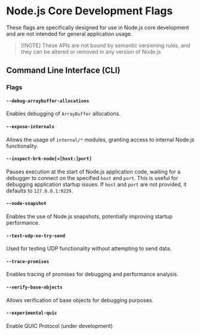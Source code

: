 # Node.js Core Development Flags

These flags are specifically designed for use in Node.js core development and are not intended for general
application usage.

> \[!NOTE]
> These APIs are not bound by semantic versioning rules, and they can be altered or removed in any version of Node.js

## Command Line Interface (CLI)

### Flags

#### `--debug-arraybuffer-allocations`

Enables debugging of `ArrayBuffer` allocations.

#### `--expose-internals`

Allows the usage of `internal/*` modules, granting access to internal Node.js functionality.

#### `--inspect-brk-node[=[host:]port]`

Pauses execution at the start of Node.js application code, waiting for a debugger to connect on the specified
`host` and `port`. This is useful for debugging application startup issues. If `host` and `port` are not
provided, it defaults to `127.0.0.1:9229`.

#### `--node-snapshot`

Enables the use of Node.js snapshots, potentially improving startup performance.

#### `--test-udp-no-try-send`

Used for testing UDP functionality without attempting to send data.

#### `--trace-promises`

Enables tracing of promises for debugging and performance analysis.

#### `--verify-base-objects`

Allows verification of base objects for debugging purposes.

#### `--experimental-quic`

Enable QUIC Protocol (under development)
